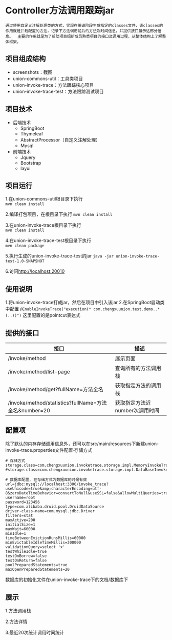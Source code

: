 #  Controller方法调用跟踪jar
    通过使用自定义注解处理类的方式，实现在编译阶段生成指定的classes文件，该classes的作用就是拦截配置的方法，记录下方法调用前后的方法及时间信息，并提供接口展示这部分信息。  主要的作用就是为了帮助项目组新成员熟悉项目的接口及调用过程，从整体结构上了解整体框架。
## 项目组成结构
+ screenshots：截图
+ union-commons-util：工具类项目
+ union-invoke-trace：方法跟踪核心项目
+ union-invoke-trace-test：方法跟踪测试项目
## 项目技术
+ 后端技术
   + SpringBoot    
   + Thymeleaf
   + AbstractProcessor（自定义注解处理）
   + Mysql
+ 前端技术
   + Jquery
   + Bootstrap
   + layui
## 项目运行

1.在union-commons-util根目录下执行  
`mvn clean install`  

2.编译打包项目，在根目录下执行
`mvn clean install`

3.在union-invoke-trace根目录下执行  
`mvn clean install`  

4.在union-invoke-trace-test根目录下执行  
`mvn clean package`

5.执行生成的union-invoke-trace-test的jar
`java -jar union-invoke-trace-test-1.0-SNAPSHOT`

6.访问[http://localhost:20010](http://localhost:20010)  

## 使用说明
1.将union-invoke-trace打成jar，然后在项目中引入该jar
2.在SpringBoot启动类中配置
`@EnableInvokeTrace("execution(* com.chengxuunion.test.demo..*(..))")`
这里配置的是pointcut表达式

## 提供的接口
接口 | 描述
-|-
/invoke/method | 展示页面
/invoke/method/list-page | 查询所有的方法调用栈
/invoke/method/get?fullName=方法全名 | 获取指定方法的调用栈
/invoke/method/statistics?fullName=方法全名&number=20 | 获取指定方法近number次调用时间

## 配置项
除了默认的内存存储调用信息外，还可以在src/main/resources下新建union-invoke-trace.properties文件配置·存储方式
```
# 存储方式
storage.class=com.chengxuunion.invoketrace.storage.impl.MemoryInvokeTraceStorage
#storage.class=com.chengxuunion.invoketrace.storage.impl.DataBaseInvokeTraceStorage

# 数据库配置, 在存储方式为数据库的时候有效
url=jdbc:mysql://localhost:3306/invoke_trace?useUnicode=true&amp;characterEncoding=utf-8&zeroDateTimeBehavior=convertToNull&useSSL=false&allowMultiQueries=true
username=root
password=123456
type=com.alibaba.druid.pool.DruidDataSource
driver-class-name=com.mysql.jdbc.Driver
filters=stat
maxActive=200
initialSize=1
maxWait=60000
minIdle=1
timeBetweenEvictionRunsMillis=60000
minEvictableIdleTimeMillis=300000
validationQuery=select 'x'
testWhileIdle=true
testOnBorrow=false
testOnReturn=false
poolPreparedStatements=true
maxOpenPreparedStatements=20
```

数据库的初始化文件在union-invoke-trace下的文档/数据库下


## 展示
1.方法调用栈

2.方法详情

3.最近20次统计调用时间统计